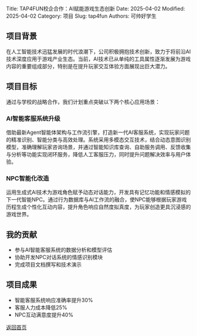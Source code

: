 Title: TAP4FUN校企合作：AI赋能游戏生态创新
Date: 2025-04-02
Modified: 2025-04-02
Category: 项目
Slug: tap4fun
Authors: 可帅好学生

## 项目背景

在⼈⼯智能技术迅猛发展的时代浪潮下，公司积极拥抱技术创新，致⼒于将前沿AI技术深度应⽤于游戏产业⽣态。当前，AI技术已从单纯的⼯具属性逐渐发展为游戏内容的重要组成部分，特别是在提升玩家交互体验⽅⾯展现出巨⼤潜⼒。

## 项目目标

通过与学校的战略合作，我们计划重点突破以下两个核⼼应⽤场景：

### AI智能客服系统升级

借助最新Agent智能体架构与⼯作流引擎，打造新⼀代AI客服系统，实现玩家问题的精准识别、智能分类与⾼效处理。系统采⽤多模态交互技术，结合动态意图识别模型，准确理解玩家咨询场景，并通过智能知识库查询、⾃助服务调⽤、反馈收集与分析等功能实现闭环服务，降低⼈⼯客服压⼒，同时提升问题解决效率与⽤户体验。

### NPC智能化改造

运⽤⽣成式AI技术为游戏⻆⾊赋予动态对话能⼒，开发具有记忆功能和情感模拟的下⼀代智能NPC。通过⾏为数据库与AI⼯作流的融合，使NPC能够根据玩家游戏历程⽣成个性化互动内容，提升⻆⾊响应⾃然度拟真度，为玩家创造更具沉浸感的游戏世界。

## 我的贡献

- 参与AI智能客服系统的数据分析和模型评估
- 协助开发NPC对话系统的情感识别模块
- 完成项目文档撰写和技术演示

## 项目成果

- 智能客服系统响应准确率提升30%
- 客服人力成本降低25%
- NPC互动满意度提升40%

[返回首页](/) 